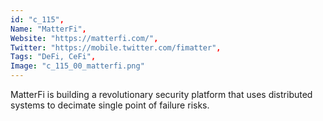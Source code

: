 ```yaml
--- 
id: "c_115", 
Name: "MatterFi", 
Website: "https://matterfi.com/", 
Twitter: "https://mobile.twitter.com/fimatter", 
Tags: "DeFi, CeFi", 
Image: "c_115_00_matterfi.png" 
--- 
```

<!--lang:en--> 
MatterFi is building a revolutionary security platform that uses distributed systems to decimate single point of failure risks.
<!--lang:es--] 
MatterFi está construyendo una plataforma de seguridad revolucionaria que utiliza sistemas distribuidos para diezmar los riesgos de punto único de falla.
<!--lang:de--] 
MatterFi baut eine revolutionäre Sicherheitsplattform auf, die verteilte Systeme verwendet, um Single-Point-of-Failure-Risiken zu verringern.
<!--lang:fr--] 
MatterFi construit une plate-forme de sécurité révolutionnaire qui utilise des systèmes distribués pour éliminer les risques de point de défaillance unique.
<!--lang:pl--] 
MatterFi buduje rewolucyjną platformę bezpieczeństwa, która wykorzystuje systemy rozproszone do dziesiątkowania pojedynczego punktu ryzyka awarii.
<!--lang:uk--] 
MatterFi створює революційну платформу безпеки, яка використовує розподілені системи для зменшення ризиків збоїв у єдиній точці.
[!--lang:*--> 
